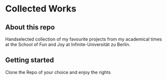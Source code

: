 # Collected Works

## About this repo
Handselected collection of my favourite projects from my academical times at the School of Fun and Joy at Infinite-Universität zu Berlin.

## Getting started
Clone the Repo of your choice and enjoy the rights